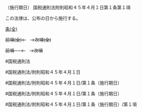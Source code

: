（施行期日）
国税通則法附則昭和４５年４月１日第１条第１項

この法律は、公布の日から施行する。

[条(全)](国税通則法＿＿＿＿附則昭和４５年４月１日第１条_.md)

~~前項(全)←~~　~~→次項(全)~~

~~前項 　 ←~~　~~→次項~~



#国税通則法

#国税通則法/附則昭和４５年４月１日

#国税通則法/附則昭和４５年４月１日/第１条（施行期日）

#国税通則法/附則昭和４５年４月１日/第１条（施行期日）

#国税通則法/附則昭和４５年４月１日/第１条（施行期日）/第１項


